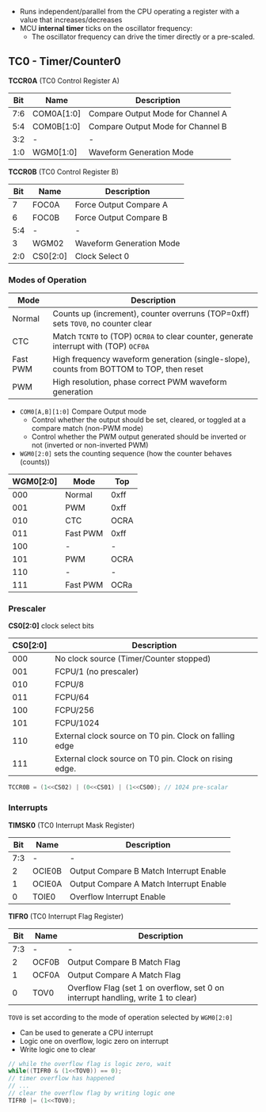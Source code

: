 

* Runs independent/parallel from the CPU operating a register with a value that increases/decreases
* MCU **internal timer** ticks on the oscillator frequency:
  - The oscillator frequency can drive the timer directly or a pre-scaled.

## TC0 - Timer/Counter0

**TCCR0A** (TC0 Control Register A)

Bit | Name       | Description
----|------------|------------------
7:6 | COM0A[1:0] | Compare Output Mode for Channel A
5:4 | COM0B[1:0] | Compare Output Mode for Channel B
3:2 | -          | -
1:0 | WGM0[1:0]  | Waveform Generation Mode

**TCCR0B** (TC0 Control Register B)

Bit | Name       | Description
----|------------|------------------
7   | FOC0A      | Force Output Compare A
6   | FOC0B      | Force Output Compare B
5:4 | -          | -
3   | WGM02      | Waveform Generation Mode
2:0 | CS0[2:0]   | Clock Select 0

### Modes of Operation

Mode      | Description
----------|---------------------------
Normal    | Counts up (increment), counter overruns (TOP=0xff) sets `TOV0`, no counter clear
CTC       | Match `TCNT0` to (TOP) `OCR0A` to clear counter, generate interrupt with (TOP) `OCF0A`
Fast PWM  | High frequency waveform generation (single-slope), counts from BOTTOM to TOP, then reset
PWM       | High resolution, phase correct PWM waveform generation

* `COM0[A,B][1:0]` Compare Output mode
  - Control whether the output should be set, cleared, or toggled at a compare match (non-PWM mode)
  - Control whether the PWM output generated should be inverted or not (inverted or non-inverted PWM)
* `WGM0[2:0]` sets the counting sequence (how the counter behaves (counts))

WGM0[2:0] | Mode      | Top
----------|-----------|----------
000       | Normal    | 0xff
001       | PWM       | 0xff
010       | CTC       | OCRA
011       | Fast PWM  | 0xff
100       | -         | -
101       | PWM       | OCRA
110       | -         | -
111       | Fast PWM  | OCRa

### Prescaler

**CS0[2:0]** clock select bits

CS0[2:0] | Description
---------|--------------------
000      | No clock source (Timer/Counter stopped)
001      | FCPU/1 (no prescaler)
010      | FCPU/8
011      | FCPU/64
100      | FCPU/256
101      | FCPU/1024
110      | External clock source on T0 pin. Clock on falling edge
111      | External clock source on T0 pin. Clock on rising edge.

```c
TCCR0B = (1<<CS02) | (0<<CS01) | (1<<CS00); // 1024 pre-scalar
```

### Interrupts

**TIMSK0** (TC0 Interrupt Mask Register)

Bit | Name       | Description
----|------------|------------------
7:3 | -          | -
2   | OCIE0B     | Output Compare B Match Interrupt Enable
1   | OCIE0A     | Output Compare A Match Interrupt Enable
0   | TOIE0      | Overflow Interrupt Enable

**TIFR0** (TC0 Interrupt Flag Register)

Bit | Name       | Description
----|------------|------------------
7:3 | -          | -
2   | OCF0B      | Output Compare B Match Flag
1   | OCF0A      | Output Compare A Match Flag
0   | TOV0       | Overflow Flag (set 1 on overflow, set 0 on interrupt handling, write 1 to clear)

`TOV0` is set according to the mode of operation selected by `WGM0[2:0]`

- Can be used to generate a CPU interrupt
- Logic one on overflow, logic zero on interrupt 
- Write logic one to clear

```c
// while the overflow flag is logic zero, wait
while((TIFR0 & (1<<TOV0)) == 0);
// timer overflow has happened
// ...
// clear the overflow flag by writing logic one
TIFR0 |= (1<<TOV0);
```
